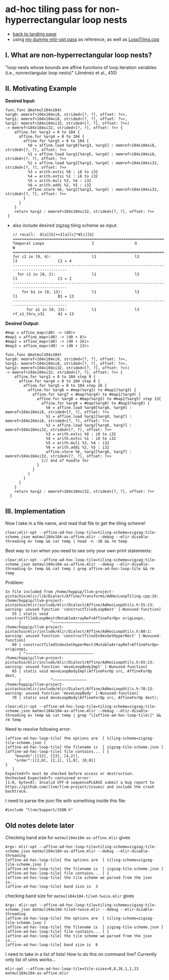 # ad-hoc tiling pass for non-hyperrectangular loop nests

- [back to landing page](README.md)
- using [my dummy mlir-opt pass](https://github.com/EmilySillars/llvm-project-pistachio/tree/learn-llvm/EMILY-NOTES/add-dummy-pass#avocado-add-a-hello-world-pass-to-mlir-opt) as reference, as well as [LoopTiling.cpp](https://github.com/EmilySillars/llvm-project-pistachio/blob/tiling/mlir/lib/Dialect/Affine/Transforms/LoopTiling.cpp)

## I. What are non-hyperrectangular loop nests?

"loop nests whose bounds are affine functions of loop iteration variables (i.e., nonrectangular loop nests)" (Jiménez et al., 410)

## II. Motivating Example

**Desired Input:**

```
func.func @matmul104x104(
%arg0: memref<104x104xi8, strided<[?, ?], offset: ?>>, 
%arg1: memref<104x104xi8, strided<[?, ?], offset: ?>>, 
%arg2: memref<104x104xi32, strided<[?, ?], offset: ?>>) 
-> memref<104x104xi32, strided<[?, ?], offset: ?>> {
    affine.for %arg3 = 0 to 104 {
      affine.for %arg4 = 0 to 104 {
        affine.for %arg5 = 0 to 104 {
          %0 = affine.load %arg0[%arg3, %arg5] : memref<104x104xi8, strided<[?, ?], offset: ?>>
          %1 = affine.load %arg1[%arg5, %arg4] : memref<104x104xi8, strided<[?, ?], offset: ?>>
          %2 = affine.load %arg2[%arg3, %arg4] : memref<104x104xi32, strided<[?, ?], offset: ?>>
          %3 = arith.extsi %0 : i8 to i32
          %4 = arith.extsi %1 : i8 to i32
          %5 = arith.muli %3, %4 : i32
          %6 = arith.addi %2, %5 : i32
          affine.store %6, %arg2[%arg3, %arg4] : memref<104x104xi32, strided<[?, ?], offset: ?>>
        }
      }
    }
    return %arg2 : memref<104x104xi32, strided<[?, ?], offset: ?>>
 }
```

+ also include desired zigzag tiling scheme as input:

  ```
  // recall:  O[a][b]+=I[a][c]*W[c][b]
  ===========================================================================================
  Temporal Loops                     I                  O                  W                  
  ===========================================================================================
  for c2 in [0, 4):                  l1                 l3                 l3                  C2 = 4
  -------------------------------------------------------------------------------------------
    for c1 in [0, 2):                l1                 l3                 l1                  C1 = 2
  -------------------------------------------------------------------------------------------
      for b1 in [0, 13):             l1                 l3                 l1                  B1 = 13
  -------------------------------------------------------------------------------------------
        for a1 in [0, 13):           l1                 l3                 rf_x1_thru_x31      A1 = 13
  ```

**Desired Output:**

```
#map = affine_map<(d0) -> (d0)>
#map1 = affine_map<(d0) -> (d0 + 8)>
#map2 = affine_map<(d0) -> (d0 + 26)>
#map3 = affine_map<(d0) -> (d0 + 13)>

func.func @matmul104x104(
%arg0: memref<104x104xi8, strided<[?, ?], offset: ?>>, 
%arg1: memref<104x104xi8, strided<[?, ?], offset: ?>>, 
%arg2: memref<104x104xi32, strided<[?, ?], offset: ?>>) 
-> memref<104x104xi32, strided<[?, ?], offset: ?>> {
    affine.for %arg3 = 0 to 104 step 8 {
      affine.for %arg4 = 0 to 104 step 8 {
        affine.for %arg5 = 0 to 104 step 26 {
          affine.for %arg6 = #map(%arg3) to #map1(%arg3) {
            affine.for %arg7 = #map(%arg4) to #map1(%arg4) {
              affine.for %arg8 = #map(%arg5) to #map2(%arg5) step 13{ 
                affine.for %arg9 = #map(%arg8) to #map3(%arg8) {
                  %0 = affine.load %arg0[%arg6, %arg9] : memref<104x104xi8, strided<[?, ?], offset: ?>>
                  %1 = affine.load %arg1[%arg9, %arg7] : memref<104x104xi8, strided<[?, ?], offset: ?>>
                  %2 = affine.load %arg2[%arg6, %arg7] : memref<104x104xi32, strided<[?, ?], offset: ?>>
                  %3 = arith.extsi %0 : i8 to i32
                  %4 = arith.extsi %1 : i8 to i32
                  %5 = arith.muli %3, %4 : i32
                  %6 = arith.addi %2, %5 : i32
                  affine.store %6, %arg2[%arg6, %arg7] : memref<104x104xi32, strided<[?, ?], offset: ?>>
                }// end of hoodle for
              }
            }
          }
        }
      }
    }
    return %arg2 : memref<104x104xi32, strided<[?, ?], offset: ?>>
  }
```

## III. Implementation

Now I take in a file name, and read that file to get the tiling scheme!

```
clear;mlir-opt --affine-ad-hoc-loop-tile=tiling-scheme=zigzag-tile-scheme.json matmul104x104-as-affine.mlir --debug --mlir-disable-threading &> temp && cat temp | head -n -38 && rm temp
```



Best way to run when you need to see only your own print statements:

```
clear;mlir-opt --affine-ad-hoc-loop-tile=tiling-scheme=zigzag-tile-scheme.json matmul104x104-as-affine.mlir --debug --mlir-disable-threading &> temp && cat temp | grep affine-ad-hoc-loop-tile && rm temp
```



Problem:

```
In file included from /home/hoppip/llvm-project-pistachio/mlir/lib/Dialect/Affine/Transforms/AdHocLoopTiling.cpp:16:
/home/hoppip/llvm-project-pistachio/mlir/include/mlir/Dialect/Affine/AdHocLoopUtils.h:55:13: warning: unused function 'constructTiledLoopNest' [-Wunused-function]
   55 | static void constructTiledLoopNest(MutableArrayRef<AffineForOp> origLoops,
      |             ^~~~~~~~~~~~~~~~~~~~~~
/home/hoppip/llvm-project-pistachio/mlir/include/mlir/Dialect/Affine/AdHocLoopUtils.h:60:1: warning: unused function 'constructTiledIndexSetHyperRect' [-Wunused-function]
   60 | constructTiledIndexSetHyperRect(MutableArrayRef<AffineForOp> origLoops,
      | ^~~~~~~~~~~~~~~~~~~~~~~~~~~~~~~
/home/hoppip/llvm-project-pistachio/mlir/include/mlir/Dialect/Affine/AdHocLoopUtils.h:65:13: warning: unused function 'moveLoopBodyImpl' [-Wunused-function]
   65 | static void moveLoopBodyImpl(AffineForOp src, AffineForOp dest,
      |             ^~~~~~~~~~~~~~~~
/home/hoppip/llvm-project-pistachio/mlir/include/mlir/Dialect/Affine/AdHocLoopUtils.h:70:13: warning: unused function 'moveLoopBody' [-Wunused-function]
   70 | static void moveLoopBody(AffineForOp src, AffineForOp dest);

```



````
clear;mlir-opt --affine-ad-hoc-loop-tile=tiling-scheme=zigzag-tile-scheme.json matmul104x104-as-affine.mlir --debug --mlir-disable-threading &> temp && cat temp | grep "\[affine-ad-hoc-loop-tile\]" && rm temp
````

Need to resolve following error:

```
[affine-ad-hoc-loop-tile] the options are  [ tiling-scheme=zigzag-tile-scheme.json ]
[affine-ad-hoc-loop-tile] the filename is  [ zigzag-tile-scheme.json ]
[affine-ad-hoc-loop-tile] file contains... [ {
    "bounds":[[13], [13], [4,2]],
    "order":[[2,0], [2,1], [1,0], [0,0]]
}
   ]
Expected<T> must be checked before access or destruction.
Unchecked Expected<T> contained error:
[1:0, byte=0]: Invalid UTF-8 sequencePLEASE submit a bug report to https://github.com/llvm/llvm-project/issues/ and include the crash backtrace.
```



I need to parse the json file with something inside this file: 

```
#include "llvm/Support/JSON.h"
```



## Old notes delete later

Checking band size for `matmul104x104-as-affine.mlir` gives

```
Args: mlir-opt --affine-ad-hoc-loop-tile=tiling-scheme=zigzag-tile-scheme.json matmul104x104-as-affine.mlir --debug --mlir-disable-threading 
[affine-ad-hoc-loop-tile] the options are  [ tiling-scheme=zigzag-tile-scheme.json ]
[affine-ad-hoc-loop-tile] the filename is  [ zigzag-tile-scheme.json ]
[affine-ad-hoc-loop-tile] file contains... [ {
[affine-ad-hoc-loop-tile] the tile scheme we parsed from the json is...
[affine-ad-hoc-loop-tile] band size is  3 
```

checking band size for `matmul104x104-tiled-twice.mlir` gives

```
Args: mlir-opt --affine-ad-hoc-loop-tile=tiling-scheme=zigzag-tile-scheme.json matmul104x104-tiled-twice.mlir --debug --mlir-disable-threading 
[affine-ad-hoc-loop-tile] the options are  [ tiling-scheme=zigzag-tile-scheme.json ]
[affine-ad-hoc-loop-tile] the filename is  [ zigzag-tile-scheme.json ]
[affine-ad-hoc-loop-tile] file contains... [ {
[affine-ad-hoc-loop-tile] the tile scheme we parsed from the json is...
[affine-ad-hoc-loop-tile] band size is  6 

```





I need to take in a list of lists! How to do this on command line? Currently only list of uints works...

```
mlir-opt --affine-ad-hoc-loop-tile=tile-sizes=8,8,26,1,1,13 matmul104x104-as-affine.mlir 
```

